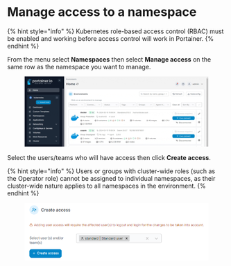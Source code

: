 # Manage access to a namespace

{% hint style="info" %}
Kubernetes role-based access control (RBAC) must be enabled and working before access control will work in Portainer.
{% endhint %}

From the menu select **Namespaces** then select **Manage access** on the same row as the namespace you want to manage.

<figure><img src="../../../.gitbook/assets/2.20-namespaces-access.gif" alt=""><figcaption></figcaption></figure>

Select the users/teams who will have access then click **Create access**.

{% hint style="info" %}
Users or groups with cluster-wide roles (such as the Operator role) cannot be assigned to individual namespaces, as their cluster-wide nature applies to all namespaces in the environment.
{% endhint %}

<figure><img src="../../../.gitbook/assets/2.20-namespaces-access-create.png" alt=""><figcaption></figcaption></figure>
